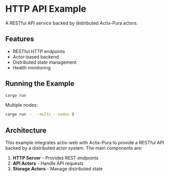 # HTTP API Example

A RESTful API service backed by distributed Actix-Pura actors.

## Features

* RESTful HTTP endpoints
* Actor-based backend
* Distributed state management
* Health monitoring

## Running the Example

```bash
cargo run
```

Multiple nodes:

```bash
cargo run -- --multi --nodes 3
```

## Architecture

This example integrates actix-web with Actix-Pura to provide a RESTful API backed by a distributed actor system. The main components are:

1. **HTTP Server** - Provides REST endpoints
2. **API Actors** - Handle API requests
3. **Storage Actors** - Manage distributed state
